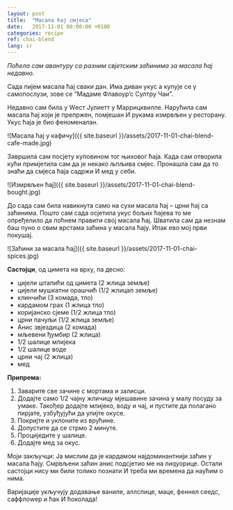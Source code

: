```yaml
---
layout: post
title:  "Масала ћај смјеса"
date:   2017-11-01 00:00:00 +0100
categories: recipe
ref: chai-blend
lang: sr
---
```


*Поћела сам авантуру са разним свјетским заћинима за масала ћај недавно.*

Сада пијем масала ћај сваки дан. Има диван укус а купује се у самопослузи, зове се “Мадаме Флавоур’с Султрy Чаи".

Недавно сам била у Wест Јулиетт у Маррицквилле. Нарућила сам масала ћај који је препржен, помјешан И рукама измрвљен у ресторану. Укус ћаја је био феноменалан.

![Масала ћај у кафичу]({{ site.baseurl }}/assets/2017-11-01-chai-blend-cafe-made.jpg)

Завршила сам посјету куповином тог њиховог ћаја. Када сам отворила кући примјетила сам да је некако љпљива смјес. Пронашла сам да то знаћи да смјеса ћаја садржи И мед у себи.

![Измрвљен ћај]({{ site.baseurl }}/assets/2017-11-01-chai-blend-bought.jpg)

До сада сам била навикнута само на сухи масала ћај – црни ћај са заћинима. Пошто сам сада осјетила укус бољих ћајева то ме опређелило да поћнем правити свој масала ћај. Шватила сам да незнам баш пуно о свим врстама заћина у масала ћају. Ипак ево мој први покушај.

![Заћини за масала ћај]({{ site.baseurl }}/assets/2017-11-01-chai-spices.jpg)

**Састојци**, од цимета на врху, па десно:

* цијели штапићи од цимета (2 жлица земље)
* цијели мушкатни орашчић (1/2 жлицап земље)
* клинчићи (3 комада, тло)
* кардамом грах (1 жлица тло)
* коријанско сјеме (1/2 жлица тло)
* црни пачуљи (1/2 жлица земље)
* Анис звјездица (2 комада)
* мљевени ђумбир (2 жлица)
* 1/2 шалице млијека
* 1/2 шалице воде
* црни чај (2 жлица)
* мед

**Припрема:**

1. Заварите све зачине с мортама и залисци.
2. Додајте само 1/2 чајну жличицу мјешавине зачина у малу посуду за умаке. Такођер додајте млијеко, воду и чај, и пустите да полагано пирјате, узбуђујући да улијте окусе.
2. Покријте и уклоните из врућине.
3. Допустите да се стрмо 2 минуте.
4. Проциједите у шалице.
5. Додајте мед за окус.

Моји закључци: Ја мислим да је кардамом најдоминантнији заћин у масала ћају. Смрвљени заћин анис подсјетио ме на лиqуорице. Остали састојци нису ми били толико познати И треба ми времена да наућим о нима.

Варијације укључују додавање ваниле, аллспице, маце, феннел сеедс, саффлоwер и ћак И ћоколада!
